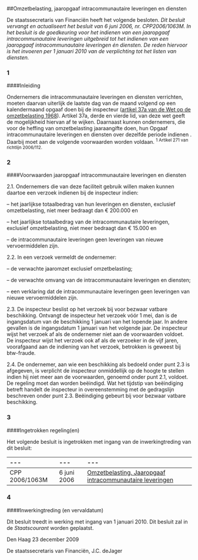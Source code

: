 <meta http-equiv='Content-Type' content='text/html; charset=utf-8' />

##Omzetbelasting, jaaropgaaf intracommunautaire leveringen en diensten

De staatssecretaris van Financiën heeft het volgende besloten.     *Dit besluit vervangt en actualiseert het besluit van 6 juni 2006, nr. CPP2006/1063M. In het besluit is de goedkeuring voor het indienen van een jaaropgaaf intracommunautaire leveringen uitgebreid tot het indienen van een jaaropgaaf intracommunautaire leveringen én diensten. De reden hiervoor is het invoeren per 1 januari 2010 van de verplichting tot het listen van diensten.*    
### 1  

####Inleiding

Ondernemers die intracommunautaire leveringen en diensten verrichten, moeten daarvan uiterlijk de laatste dag van de maand volgend op een kalendermaand opgaaf doen bij de inspecteur ([artikel 37a van de Wet op de omzetbelasting 1968](../../../../../../../../wet/wet/op/de/omzetbelasting/1968/BWBR0002629/README.md)). Artikel 37a, derde en vierde lid, van deze wet geeft de mogelijkheid hiervan af te wijken. Daarnaast kunnen ondernemers, die voor de heffing van omzetbelasting jaaraangifte doen, hun Opgaaf intracommunautaire leveringen en diensten over dezelfde periode indienen . Daarbij moet aan de volgende voorwaarden worden voldaan. <sup> 1  Artikel 271 van richtlijn 2006/112.  </sup>    
### 2  

####Voorwaarden jaaropgaaf intracommunautaire leveringen en diensten

2.1. Ondernemers die van deze faciliteit gebruik willen maken kunnen daartoe een verzoek indienen bij de inspecteur indien: 

– het jaarlijkse totaalbedrag van hun leveringen en diensten, exclusief omzetbelasting, niet meer bedraagt dan € 200.000 en  

– het jaarlijkse totaalbedrag van de intracommunautaire leveringen, exclusief omzetbelasting, niet meer bedraagt dan € 15.000 en  

– de intracommunautaire leveringen geen leveringen van nieuwe vervoermiddelen zijn.    

2.2. In een verzoek vermeldt de ondernemer: 

– de verwachte jaaromzet exclusief omzetbelasting;  

– de verwachte omvang van de intracommunautaire leveringen en diensten;  

– een verklaring dat de intracommunautaire leveringen geen leveringen van nieuwe vervoermiddelen zijn.    

2.3. De inspecteur beslist op het verzoek bij voor bezwaar vatbare beschikking. Ontvangt de inspecteur het verzoek vóór 1 mei, dan is de ingangsdatum van de beschikking 1 januari van het lopende jaar. In andere gevallen is de ingangsdatum 1 januari van het volgende jaar. De inspecteur wijst het verzoek af als de ondernemer niet aan de voorwaarden voldoet. De inspecteur wijst het verzoek ook af als de verzoeker in de vijf jaren, voorafgaand aan de indiening van het verzoek, betrokken is geweest bij btw-fraude.  

2.4. De ondernemer, aan wie een beschikking als bedoeld onder punt 2.3 is afgegeven, is verplicht de inspecteur onmiddellijk op de hoogte te stellen indien hij niet meer aan de voorwaarden, genoemd onder punt 2.1, voldoet. De regeling moet dan worden beëindigd. Wat het tijdstip van beëindiging betreft handelt de inspecteur in overeenstemming met de gedragslijn beschreven onder punt 2.3. Beëindiging gebeurt bij voor bezwaar vatbare beschikking.      
### 3  

####Ingetrokken regeling(en)

Het volgende besluit is ingetrokken met ingang van de inwerkingtreding van dit besluit:  

| --- | --- | --- |
|:---|:---|:---|
| CPP 2006/1063M  | 6 juni 2006  |  [Omzetbelasting. Jaaropgaaf intracommunautaire leveringen](../../../../../../../../beleidsregel/omzetbelasting/jaaropgaaf/intracommunautaire/leveringen/BWBR0019941/README.md)   |

### 4  

####Inwerkingtreding (en vervaldatum)

Dit besluit treedt in werking met ingang van 1 januari 2010.      Dit besluit zal in de *Staatscourant* worden geplaatst.   

Den Haag 
23 december 2009   

De 
staatssecretaris van Financiën, 
J.C. deJager   
